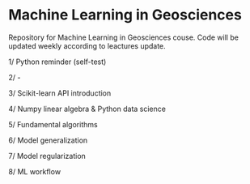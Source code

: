 # Machine Learning in Geosciences

Repository for Machine Learning in Geosciences couse. Code will be updated weekly according to leactures update. 

1/ Python reminder (self-test)

2/ -

3/ Scikit-learn API introduction

4/ Numpy linear algebra & Python data science

5/ Fundamental algorithms

6/ Model generalization 

7/ Model regularization

8/ ML workflow